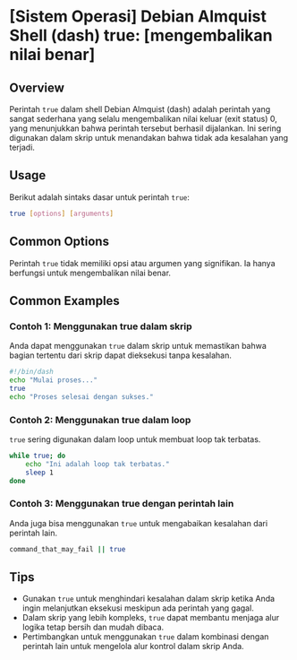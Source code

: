 # [Sistem Operasi] Debian Almquist Shell (dash) true: [mengembalikan nilai benar]

## Overview
Perintah `true` dalam shell Debian Almquist (dash) adalah perintah yang sangat sederhana yang selalu mengembalikan nilai keluar (exit status) 0, yang menunjukkan bahwa perintah tersebut berhasil dijalankan. Ini sering digunakan dalam skrip untuk menandakan bahwa tidak ada kesalahan yang terjadi.

## Usage
Berikut adalah sintaks dasar untuk perintah `true`:

```sh
true [options] [arguments]
```

## Common Options
Perintah `true` tidak memiliki opsi atau argumen yang signifikan. Ia hanya berfungsi untuk mengembalikan nilai benar.

## Common Examples

### Contoh 1: Menggunakan true dalam skrip
Anda dapat menggunakan `true` dalam skrip untuk memastikan bahwa bagian tertentu dari skrip dapat dieksekusi tanpa kesalahan.

```sh
#!/bin/dash
echo "Mulai proses..."
true
echo "Proses selesai dengan sukses."
```

### Contoh 2: Menggunakan true dalam loop
`true` sering digunakan dalam loop untuk membuat loop tak terbatas.

```sh
while true; do
    echo "Ini adalah loop tak terbatas."
    sleep 1
done
```

### Contoh 3: Menggunakan true dengan perintah lain
Anda juga bisa menggunakan `true` untuk mengabaikan kesalahan dari perintah lain.

```sh
command_that_may_fail || true
```

## Tips
- Gunakan `true` untuk menghindari kesalahan dalam skrip ketika Anda ingin melanjutkan eksekusi meskipun ada perintah yang gagal.
- Dalam skrip yang lebih kompleks, `true` dapat membantu menjaga alur logika tetap bersih dan mudah dibaca.
- Pertimbangkan untuk menggunakan `true` dalam kombinasi dengan perintah lain untuk mengelola alur kontrol dalam skrip Anda.